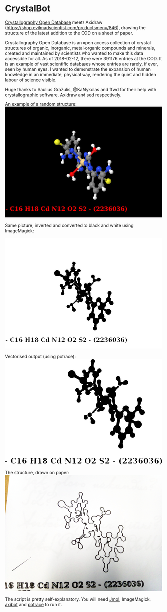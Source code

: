 # CrystalBot
[Crystallography Open Database](http://www.crystallography.net/cod/) meets Axidraw (https://shop.evilmadscientist.com/productsmenu/846), 
drawing the structure of the latest addition to the COD on a sheet of paper.

Crystallography Open Database is an open access collection of crystal structures of organic, inorganic, metal-organic compounds and minerals, created and maintained by scientists who wanted to make this data accessible for all. 
As of 2018-02-12, there were 391176 entries at the COD. It is an example of vast scientific databases whose entries are rarely, if ever, seen by human eyes. I wanted to demonstrate the expansion of human knowledge in an immediate, physical way, rendering the quiet and hidden labour of science visible. 

Huge thanks to Saulius Gražulis, @KaMykolas and ffwd for their help with crystallographic software, Axidraw and sed respectively.

An example of a random structure:
![alt text](https://github.com/Technariumas/CrystalBot/blob/master/example.png)

Same picture, inverted and converted to black and white using ImageMagick:

![alt text](https://github.com/Technariumas/CrystalBot/blob/master/output.png)

Vectorised output (using potrace):
![alt text](https://github.com/Technariumas/CrystalBot/blob/master/vector.png)

The structure, drawn on paper:
![alt text](https://github.com/Technariumas/CrystalBot/blob/master/plot.jpg)


The script is pretty self-explanatory. You will need [Jmol](https://en.wikipedia.org/wiki/Jmol), ImageMagick, [axibot](https://github.com/storborg/axibot) and [potrace](http://potrace.sourceforge.net/) to run it.

